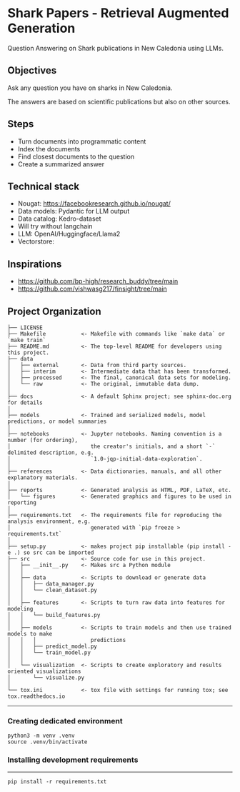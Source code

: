 Shark Papers - Retrieval Augmented Generation
==============================

Question Answering on Shark publications in New Caledonia using LLMs.

Objectives
------------
Ask any question you have on sharks in New Caledonia.

The answers are based on scientific publications but also on other sources.

Steps
------------
- Turn documents into programmatic content
- Index the documents
- Find closest documents to the question
- Create a summarized answer

Technical stack
------------
- Nougat: https://facebookresearch.github.io/nougat/
- Data models: Pydantic for LLM output
- Data catalog: Kedro-dataset
- Will try without langchain
- LLM: OpenAI/Huggingface/Llama2
- Vectorstore: 

Inspirations
------------
- https://github.com/bp-high/research_buddy/tree/main
- https://github.com/vishwasg217/finsight/tree/main


Project Organization
------------

    ├── LICENSE
    ├── Makefile           <- Makefile with commands like `make data` or `make train`
    ├── README.md          <- The top-level README for developers using this project.
    ├── data
    │   ├── external       <- Data from third party sources.
    │   ├── interim        <- Intermediate data that has been transformed.
    │   ├── processed      <- The final, canonical data sets for modeling.
    │   └── raw            <- The original, immutable data dump.
    │
    ├── docs               <- A default Sphinx project; see sphinx-doc.org for details
    │
    ├── models             <- Trained and serialized models, model predictions, or model summaries
    │
    ├── notebooks          <- Jupyter notebooks. Naming convention is a number (for ordering),
    │                         the creator's initials, and a short `-` delimited description, e.g.
    │                         `1.0-jqp-initial-data-exploration`.
    │
    ├── references         <- Data dictionaries, manuals, and all other explanatory materials.
    │
    ├── reports            <- Generated analysis as HTML, PDF, LaTeX, etc.
    │   └── figures        <- Generated graphics and figures to be used in reporting
    │
    ├── requirements.txt   <- The requirements file for reproducing the analysis environment, e.g.
    │                         generated with `pip freeze > requirements.txt`
    │
    ├── setup.py           <- makes project pip installable (pip install -e .) so src can be imported
    ├── src                <- Source code for use in this project.
    │   ├── __init__.py    <- Makes src a Python module
    │   │
    │   ├── data           <- Scripts to download or generate data
    │   │   ├── data_manager.py
    │   │   └── clean_dataset.py
    │   │
    │   ├── features       <- Scripts to turn raw data into features for modeling
    │   │   └── build_features.py
    │   │
    │   ├── models         <- Scripts to train models and then use trained models to make
    │   │   │                 predictions
    │   │   ├── predict_model.py
    │   │   └── train_model.py
    │   │
    │   └── visualization  <- Scripts to create exploratory and results oriented visualizations
    │       └── visualize.py
    │
    └── tox.ini            <- tox file with settings for running tox; see tox.readthedocs.io


--------

### Creating dedicated environment
    python3 -m venv .venv
    source .venv/bin/activate

### Installing development requirements
------------

    pip install -r requirements.txt
